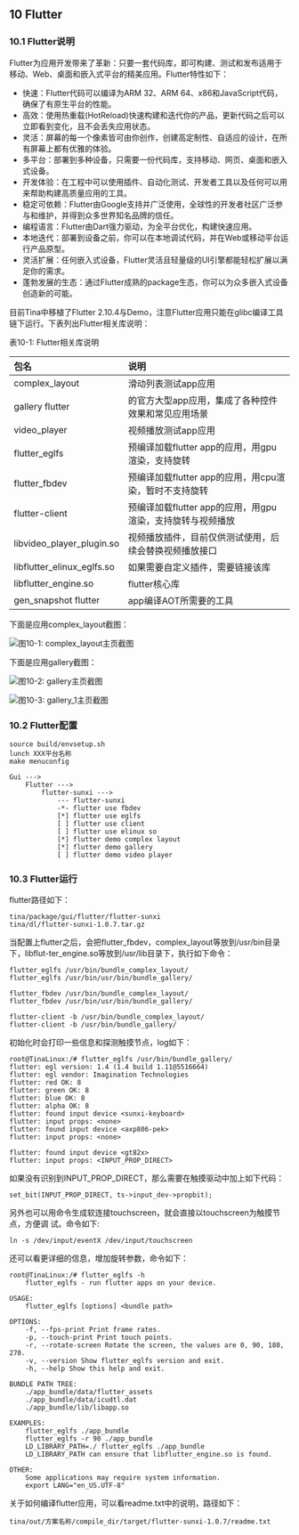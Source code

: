 ## 10 Flutter

### 10.1 Flutter说明

Flutter为应用开发带来了革新：只要一套代码库，即可构建、测试和发布适用于移动、Web、桌面和嵌入式平台的精美应用。Flutter特性如下：

- 快速：Flutter代码可以编译为ARM 32、ARM 64、x86和JavaScript代码，确保了有原生平台的性能。
- 高效：使用热重载(HotReload)快速构建和迭代你的产品，更新代码之后可以立即看到变化，且不会丢失应用状态。
- 灵活：屏幕的每一个像素皆可由你创作，创建高定制性、自适应的设计，在所有屏幕上都有优雅的体验。
- 多平台：部署到多种设备，只需要一份代码库，支持移动、网页、桌面和嵌入式设备。
- 开发体验：在工程中可以使用插件、自动化测试、开发者工具以及任何可以用来帮助构建高质量应用的工具。
- 稳定可依赖：Flutter由Google支持并广泛使用，全球性的开发者社区广泛参与和维护，并得到众多世界知名品牌的信任。
- 编程语言：Flutter由Dart强力驱动，为全平台优化，构建快速应用。
- 本地迭代：部署到设备之前，你可以在本地调试代码，并在Web或移动平台运行产品原型。
- 灵活扩展：任何嵌入式设备，Flutter灵活且轻量级的UI引擎都能轻松扩展以满足你的需求。
- 蓬勃发展的生态：通过Flutter成熟的package生态，你可以为众多嵌入式设备创造新的可能。

目前Tina中移植了Flutter 2.10.4与Demo，注意Flutter应用只能在glibc编译工具链下运行。下表列出Flutter相关库说明：


表10-1: Flutter相关库说明

| 包名                       | 说明                                                       |
| :------------------------- | :--------------------------------------------------------- |
| complex_layout             | 滑动列表测试app应用                                        |
| gallery flutter            | 的官方大型app应用，集成了各种控件效果和常见应用场景        |
| video_player               | 视频播放测试app应用                                        |
| flutter_eglfs              | 预编译加载flutter app的应用，用gpu渲染，支持旋转           |
| flutter_fbdev              | 预编译加载flutter app的应用，用cpu渲染，暂时不支持旋转     |
| flutter-client             | 预编译加载flutter app的应用，用gpu渲染，支持旋转与视频播放 |
| libvideo_player_plugin.so  | 视频播放插件，目前仅供测试使用，后续会替换视频播放接口     |
| libflutter_elinux_eglfs.so | 如果需要自定义插件，需要链接该库                           |
| libflutter_engine.so       | flutter核心库                                              |
| gen_snapshot flutter       | app编译AOT所需要的工具                                     |

下面是应用complex_layout截图：


![图10-1: complex_layout主页截图](https://photos.100ask.net/Tina-Sdk/OpenRemoved_Tina_Linux_Graphics_system_development_Guide-image28.jpg)

下面是应用gallery截图：


![图10-2: gallery主页截图](https://photos.100ask.net/Tina-Sdk/OpenRemoved_Tina_Linux_Graphics_system_development_Guide-image29.jpg)


![图10-3: gallery_1主页截图](https://photos.100ask.net/Tina-Sdk/OpenRemoved_Tina_Linux_Graphics_system_development_Guide-image30.jpg)


### 10.2 Flutter配置

```
source build/envsetup.sh
lunch XXX平台名称
make menuconfig
```

```
Gui --->
    Flutter --->
        flutter-sunxi --->
            --- flutter-sunxi
            -*- flutter use fbdev
            [*] flutter use eglfs
            [ ] flutter use client
            [ ] flutter use elinux so
            [*] flutter demo complex layout
            [*] flutter demo gallery
            [ ] flutter demo video player
```

### 10.3 Flutter运行

flutter路径如下：

```
tina/package/gui/flutter/flutter-sunxi
tina/dl/flutter-sunxi-1.0.7.tar.gz
```

当配置上flutter之后，会把flutter_fbdev，complex_layout等放到/usr/bin目录下，libflut-ter_engine.so等放到/usr/lib目录下，执行如下命令：

```
flutter_eglfs /usr/bin/bundle_complex_layout/
flutter_eglfs /usr/bin/usr/bin/bundle_gallery/
```

```
flutter_fbdev /usr/bin/bundle_complex_layout/
flutter_fbdev /usr/bin/usr/bin/bundle_gallery/
```

```
flutter-client -b /usr/bin/bundle_complex_layout/
flutter-client -b /usr/bin/bundle_gallery/
```


初始化时会打印一些信息和探测触摸节点，log如下：

```
root@TinaLinux:/# flutter_eglfs /usr/bin/bundle_gallery/
flutter: egl version: 1.4 (1.4 build 1.11@5516664)
flutter: egl vendor: Imagination Technologies
flutter: red OK: 8
flutter: green OK: 8
flutter: blue OK: 8
flutter: alpha OK: 8
flutter: found input device <sunxi-keyboard>
flutter: input props: <none>
flutter: found input device <axp806-pek>
flutter: input props: <none>
```

```
flutter: found input device <gt82x>
flutter: input props: <INPUT_PROP_DIRECT>
```


如果没有识别到INPUT_PROP_DIRECT，那么需要在触摸驱动中加上如下代码：

```
set_bit(INPUT_PROP_DIRECT, ts->input_dev->propbit);
```


另外也可以用命令生成软连接touchscreen，就会直接以touchscreen为触摸节点，方便调
试。命令如下:

```
ln -s /dev/input/eventX /dev/input/touchscreen
```


还可以看更详细的信息，增加旋转参数，命令如下：


```
root@TinaLinux:/# flutter_eglfs -h
    flutter_eglfs - run flutter apps on your device.

USAGE:
    flutter_eglfs [options] <bundle path>

OPTIONS:
    -f, --fps-print Print frame rates.
    -p, --touch-print Print touch points.
    -r, --rotate-screen Rotate the screen, the values are 0, 90, 180, 270.
    -v, --version Show flutter_eglfs version and exit.
    -h, --help Show this help and exit.

BUNDLE PATH TREE:
    ./app_bundle/data/flutter_assets
    ./app_bundle/data/icudtl.dat
    ./app_bundle/lib/libapp.so

EXAMPLES:
    flutter_eglfs ./app_bundle
    flutter_eglfs -r 90 ./app_bundle
    LD_LIBRARY_PATH=./ flutter_eglfs ./app_bundle
    LD_LIBRARY_PATH can ensure that libflutter_engine.so is found.

OTHER:
    Some applications may require system information.
    export LANG="en_US.UTF-8"
```


关于如何编译flutter应用，可以看readme.txt中的说明，路径如下：

```
tina/out/方案名称/compile_dir/target/flutter-sunxi-1.0.7/readme.txt
```

